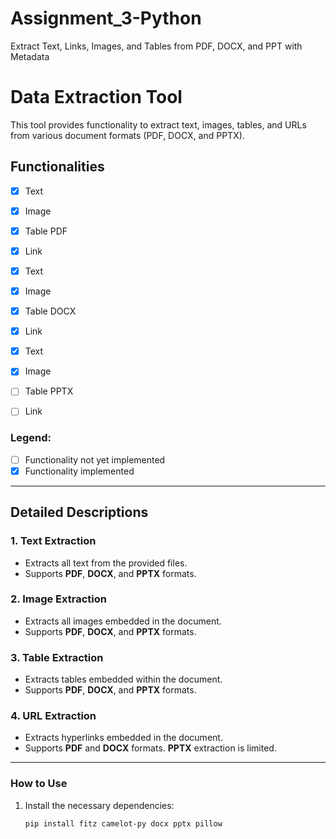 # Assignment_3-Python
Extract Text, Links, Images, and Tables from PDF, DOCX, and PPT with Metadata

# Data Extraction Tool

This tool provides functionality to extract text, images, tables, and URLs from various document formats (PDF, DOCX, and PPTX).

## Functionalities

- [x] Text
- [x] Image
- [x] Table      PDF
- [x] Link

- [x] Text
- [x] Image
- [x] Table     DOCX
- [x] Link

- [x] Text
- [x] Image
- [ ] Table     PPTX
- [ ] Link

### Legend:

- [ ] Functionality not yet implemented
- [x] Functionality implemented

---

## Detailed Descriptions

### 1. **Text Extraction**
- Extracts all text from the provided files.
- Supports **PDF**, **DOCX**, and **PPTX** formats.

### 2. **Image Extraction**
- Extracts all images embedded in the document.
- Supports **PDF**, **DOCX**, and **PPTX** formats.

### 3. **Table Extraction**
- Extracts tables embedded within the document.
- Supports **PDF**, **DOCX**, and **PPTX** formats.

### 4. **URL Extraction**
- Extracts hyperlinks embedded in the document.
- Supports **PDF** and **DOCX** formats. **PPTX** extraction is limited.

---

### How to Use

1. Install the necessary dependencies:
   ```bash
   pip install fitz camelot-py docx pptx pillow
